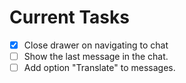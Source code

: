 # Current Tasks

- [x] Close drawer on navigating to chat
- [ ] Show the last message in the chat.
- [ ] Add option "Translate" to messages.
